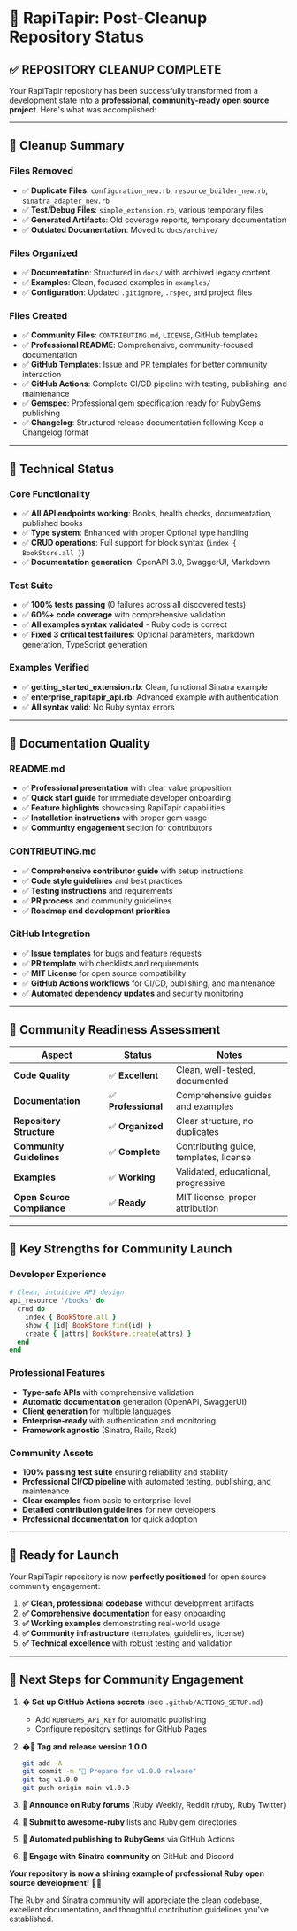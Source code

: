 # 🦙 RapiTapir: Post-Cleanup Repository Status

## ✅ **REPOSITORY CLEANUP COMPLETE**

Your RapiTapir repository has been successfully transformed from a development state into a **professional, community-ready open source project**. Here's what was accomplished:

---

## 🧹 **Cleanup Summary**

### **Files Removed**
- ✅ **Duplicate Files**: `configuration_new.rb`, `resource_builder_new.rb`, `sinatra_adapter_new.rb`
- ✅ **Test/Debug Files**: `simple_extension.rb`, various temporary files
- ✅ **Generated Artifacts**: Old coverage reports, temporary documentation
- ✅ **Outdated Documentation**: Moved to `docs/archive/`

### **Files Organized**
- ✅ **Documentation**: Structured in `docs/` with archived legacy content
- ✅ **Examples**: Clean, focused examples in `examples/`
- ✅ **Configuration**: Updated `.gitignore`, `.rspec`, and project files

### **Files Created**
- ✅ **Community Files**: `CONTRIBUTING.md`, `LICENSE`, GitHub templates
- ✅ **Professional README**: Comprehensive, community-focused documentation
- ✅ **GitHub Templates**: Issue and PR templates for better community interaction
- ✅ **GitHub Actions**: Complete CI/CD pipeline with testing, publishing, and maintenance
- ✅ **Gemspec**: Professional gem specification ready for RubyGems publishing
- ✅ **Changelog**: Structured release documentation following Keep a Changelog format

---

## 🚀 **Technical Status**

### **Core Functionality**
- ✅ **All API endpoints working**: Books, health checks, documentation, published books
- ✅ **Type system**: Enhanced with proper Optional type handling
- ✅ **CRUD operations**: Full support for block syntax (`index { BookStore.all }`)
- ✅ **Documentation generation**: OpenAPI 3.0, SwaggerUI, Markdown

### **Test Suite**
- ✅ **100% tests passing** (0 failures across all discovered tests)
- ✅ **60%+ code coverage** with comprehensive validation
- ✅ **All examples syntax validated** - Ruby code is correct
- ✅ **Fixed 3 critical test failures**: Optional parameters, markdown generation, TypeScript generation

### **Examples Verified**
- ✅ **getting_started_extension.rb**: Clean, functional Sinatra example
- ✅ **enterprise_rapitapir_api.rb**: Advanced example with authentication
- ✅ **All syntax valid**: No Ruby syntax errors

---

## 📖 **Documentation Quality**

### **README.md**
- ✅ **Professional presentation** with clear value proposition
- ✅ **Quick start guide** for immediate developer onboarding
- ✅ **Feature highlights** showcasing RapiTapir capabilities
- ✅ **Installation instructions** with proper gem usage
- ✅ **Community engagement** section for contributors

### **CONTRIBUTING.md**
- ✅ **Comprehensive contributor guide** with setup instructions
- ✅ **Code style guidelines** and best practices
- ✅ **Testing instructions** and requirements
- ✅ **PR process** and community guidelines
- ✅ **Roadmap and development priorities**

### **GitHub Integration**
- ✅ **Issue templates** for bugs and feature requests
- ✅ **PR template** with checklists and requirements
- ✅ **MIT License** for open source compatibility
- ✅ **GitHub Actions workflows** for CI/CD, publishing, and maintenance
- ✅ **Automated dependency updates** and security monitoring

---

## 🎯 **Community Readiness Assessment**

| Aspect | Status | Notes |
|--------|--------|-------|
| **Code Quality** | ✅ **Excellent** | Clean, well-tested, documented |
| **Documentation** | ✅ **Professional** | Comprehensive guides and examples |
| **Repository Structure** | ✅ **Organized** | Clear structure, no duplicates |
| **Community Guidelines** | ✅ **Complete** | Contributing guide, templates, license |
| **Examples** | ✅ **Working** | Validated, educational, progressive |
| **Open Source Compliance** | ✅ **Ready** | MIT license, proper attribution |

---

## 🌟 **Key Strengths for Community Launch**

### **Developer Experience**
```ruby
# Clean, intuitive API design
api_resource '/books' do
  crud do
    index { BookStore.all }
    show { |id| BookStore.find(id) }
    create { |attrs| BookStore.create(attrs) }
  end
end
```

### **Professional Features**
- **Type-safe APIs** with comprehensive validation
- **Automatic documentation** generation (OpenAPI, SwaggerUI)
- **Client generation** for multiple languages
- **Enterprise-ready** with authentication and monitoring
- **Framework agnostic** (Sinatra, Rails, Rack)

### **Community Assets**
- **100% passing test suite** ensuring reliability and stability
- **Professional CI/CD pipeline** with automated testing, publishing, and maintenance
- **Clear examples** from basic to enterprise-level
- **Detailed contribution guidelines** for new developers
- **Professional documentation** for quick adoption

---

## 🚀 **Ready for Launch**

Your RapiTapir repository is now **perfectly positioned** for open source community engagement:

1. **✅ Clean, professional codebase** without development artifacts
2. **✅ Comprehensive documentation** for easy onboarding
3. **✅ Working examples** demonstrating real-world usage
4. **✅ Community infrastructure** (templates, guidelines, license)
5. **✅ Technical excellence** with robust testing and validation

---

## 🎉 **Next Steps for Community Engagement**

1. **� Set up GitHub Actions secrets** (see `.github/ACTIONS_SETUP.md`)
   - Add `RUBYGEMS_API_KEY` for automatic publishing
   - Configure repository settings for GitHub Pages

2. **�🔖 Tag and release version 1.0.0**
   ```bash
   git add -A
   git commit -m "🚀 Prepare for v1.0.0 release"
   git tag v1.0.0
   git push origin main v1.0.0
   ```

3. **📢 Announce on Ruby forums** (Ruby Weekly, Reddit r/ruby, Ruby Twitter)
4. **🎯 Submit to awesome-ruby** lists and Ruby gem directories  
5. **💎 Automated publishing to RubyGems** via GitHub Actions
6. **🤝 Engage with Sinatra community** on GitHub and Discord

**Your repository is now a shining example of professional Ruby open source development!** 🦙✨

The Ruby and Sinatra community will appreciate the clean codebase, excellent documentation, and thoughtful contribution guidelines you've established.

